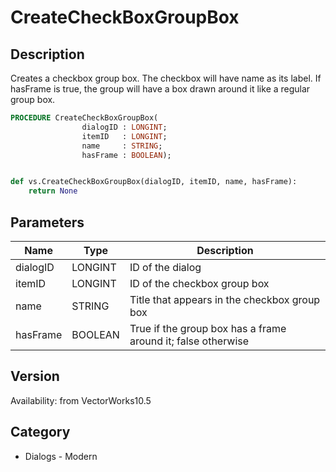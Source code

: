 # CreateCheckBoxGroupBox

## Description
Creates a checkbox group box.  The checkbox will have name as its label.  If hasFrame is true, the group will have a box drawn around it like a regular group box.

```pascal
PROCEDURE CreateCheckBoxGroupBox(
				dialogID : LONGINT;
				itemID   : LONGINT;
				name     : STRING;
				hasFrame : BOOLEAN);
```

```python

def vs.CreateCheckBoxGroupBox(dialogID, itemID, name, hasFrame):
    return None
```

## Parameters
|Name|Type|Description|
|---|---|---|
|dialogID|LONGINT|ID of the dialog|
|itemID|LONGINT|ID of the checkbox group box|
|name|STRING|Title that appears in the checkbox group box|
|hasFrame|BOOLEAN|True if the group box has a frame around it; false otherwise|

## Version
Availability: from VectorWorks10.5
## Category
* Dialogs - Modern

